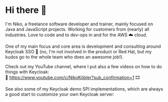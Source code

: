 # Hi there 👋

I'm Niko, a freelance software developer and trainer, mainly focused on Java and JavaScript projects.
Working for customers from (nearly) all industries.
Love to code and to dev-ops in and for the AWS ☁️  cloud.

One of my main focus and core area is development and consulting around Keycloak SSO 🔐  (no, I'm not involved in the product or Red Hat, but my kudos go to the whole team who does an awesome job!).

Check out my YouTube channel, where I put also a few videos on how to do things with Keycloak:  
🎥  https://www.youtube.com/c/NikoKöbler?sub_confirmation=1 🎞

See also some of my Keycloak demo SPI implementations, which are always a good start to customize your own Keycloak server:

<!--
**dasniko/dasniko** is a ✨ _special_ ✨ repository because its `README.md` (this file) appears on your GitHub profile.

Here are some ideas to get you started:

- 🔭 I’m currently working on ...
- 🌱 I’m currently learning ...
- 👯 I’m looking to collaborate on ...
- 🤔 I’m looking for help with ...
- 💬 Ask me about ...
- 📫 How to reach me: ...
- 😄 Pronouns: ...
- ⚡ Fun fact: ...
-->
